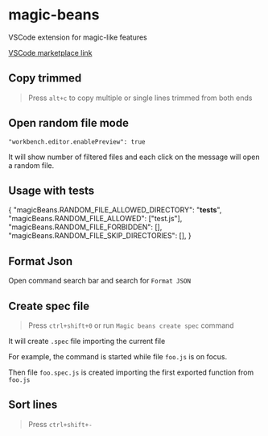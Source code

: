# magic-beans

VSCode extension for magic-like features

[VSCode marketplace link](https://marketplace.visualstudio.com/items?itemName=selfrefactor.magic-beans)

## Copy trimmed

> Press `alt+c` to copy multiple or single lines trimmed from both ends

## Open random file mode

```
"workbench.editor.enablePreview": true
```

It will show number of filtered files and each click on the message will open a random file.

## Usage with tests
{
  "magicBeans.RANDOM_FILE_ALLOWED_DIRECTORY": "__tests__",
  "magicBeans.RANDOM_FILE_ALLOWED": ["test.js"],
  "magicBeans.RANDOM_FILE_FORBIDDEN": [],
  "magicBeans.RANDOM_FILE_SKIP_DIRECTORIES": [],
}

## Format Json

Open command search bar and search for `Format JSON`

## Create spec file

> Press `ctrl+shift+0` or run `Magic beans create spec` command

It will create `.spec` file importing the current file

For example, the command is started while file `foo.js` is on focus.

Then file `foo.spec.js` is created importing the first exported function from `foo.js`

## Sort lines

> Press `ctrl+shift+-`

